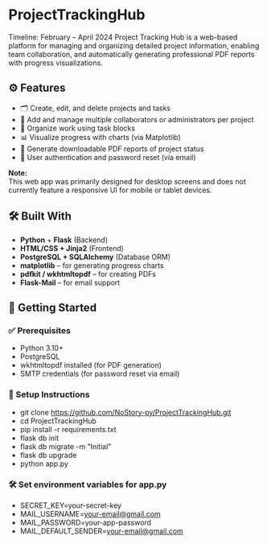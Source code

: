 # ProjectTrackingHub
Timeline: February – April 2024
Project Tracking Hub is a web-based platform for managing and organizing detailed project information, enabling team collaboration, and automatically generating professional PDF reports with progress visualizations.


## ⚙️ Features

- 🗂️ Create, edit, and delete projects and tasks
- 👥 Add and manage multiple collaborators or administrators per project
- 📅 Organize work using task blocks
- 📊 Visualize progress with charts (via Matplotlib)
- 🧾 Generate downloadable PDF reports of project status
- 🔐 User authentication and password reset (via email)

**Note:**  
This web app was primarily designed for desktop screens and does not currently feature a responsive UI for mobile or tablet devices.

## 🛠️ Built With

- **Python** + **Flask** (Backend)
- **HTML/CSS + Jinja2** (Frontend)
- **PostgreSQL + SQLAlchemy** (Database ORM)
- **matplotlib** – for generating progress charts
- **pdfkit / wkhtmltopdf** – for creating PDFs
- **Flask-Mail** – for email support

## 🚀 Getting Started

### ✅ Prerequisites

- Python 3.10+
- PostgreSQL
- wkhtmltopdf installed (for PDF generation)
- SMTP credentials (for password reset via email)

### 🔧 Setup Instructions

- git clone https://github.com/NoStory-py/ProjectTrackingHub.git
- cd ProjectTrackingHub
- pip install -r requirements.txt
- flask db init
- flask db migrate -m "Initial"
- flask db upgrade
- python app.py

### 🛠️ Set environment variables for app.py
- SECRET_KEY=your-secret-key
- MAIL_USERNAME=your-email@gmail.com
- MAIL_PASSWORD=your-app-password
- MAIL_DEFAULT_SENDER=your-email@gmail.com
